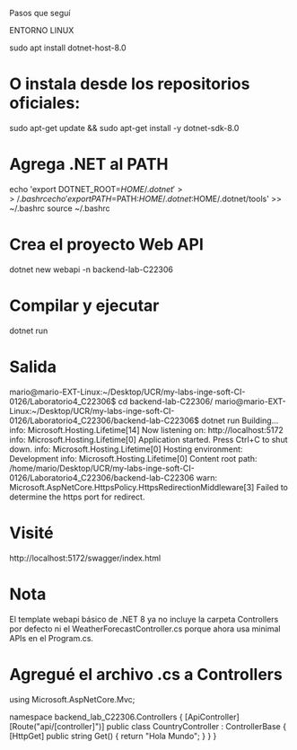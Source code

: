 Pasos que seguí

ENTORNO LINUX

sudo apt install dotnet-host-8.0

# O instala desde los repositorios oficiales:
sudo apt-get update && sudo apt-get install -y dotnet-sdk-8.0

# Agrega .NET al PATH
echo 'export DOTNET_ROOT=$HOME/.dotnet' >> ~/.bashrc
echo 'export PATH=$PATH:$HOME/.dotnet:$HOME/.dotnet/tools' >> ~/.bashrc
source ~/.bashrc

# Crea el proyecto Web API
dotnet new webapi -n backend-lab-C22306

# Compilar y ejecutar
dotnet run

# Salida
mario@mario-EXT-Linux:~/Desktop/UCR/my-labs-inge-soft-CI-0126/Laboratorio4_C22306$ cd backend-lab-C22306/
mario@mario-EXT-Linux:~/Desktop/UCR/my-labs-inge-soft-CI-0126/Laboratorio4_C22306/backend-lab-C22306$ dotnet run
Building...
info: Microsoft.Hosting.Lifetime[14]
      Now listening on: http://localhost:5172
info: Microsoft.Hosting.Lifetime[0]
      Application started. Press Ctrl+C to shut down.
info: Microsoft.Hosting.Lifetime[0]
      Hosting environment: Development
info: Microsoft.Hosting.Lifetime[0]
      Content root path: /home/mario/Desktop/UCR/my-labs-inge-soft-CI-0126/Laboratorio4_C22306/backend-lab-C22306
warn: Microsoft.AspNetCore.HttpsPolicy.HttpsRedirectionMiddleware[3]
      Failed to determine the https port for redirect.



# Visité
http://localhost:5172/swagger/index.html

# Nota
El template webapi básico de .NET 8 ya no incluye la carpeta Controllers por defecto ni el WeatherForecastController.cs porque ahora usa minimal APIs en el Program.cs.

# Agregué el archivo .cs a Controllers

using Microsoft.AspNetCore.Mvc;

namespace backend_lab_C22306.Controllers
{
    [ApiController]
    [Route("api/[controller]")]
    public class CountryController : ControllerBase
    {
        [HttpGet]
        public string Get()
        {
            return "Hola Mundo";
        }
    }
}

